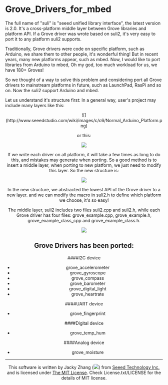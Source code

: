 Grove_Drivers_for_mbed
==========================

The full name of "suli" is "seeed unified library interface", the latest version is 2.0. It's a cross-platform middle layer between Grove libraries and platform API. If a Grove driver was wrote based on suli2, it's very easy to port it to any platform suli2 supports.

Traditionally, Grove drivers were code on specific platform, such as Arduino, we share them to other people, it's wonderful thing! But in recent years, many new platforms appear, such as mbed. Now, I would like to port libraries from Arduino to mbed, Oh my god, too much workload for us, we have 180+ Groves!

So we thought of a way to solve this problem and considering port all Grove drivers to mainstream platforms in future, such as LaunchPad, RasPi and so on. Now the suli2 support Arduino and mbed.

Let us understand it's structure first: In a general way, user's project may include many layers like this:

<center>![](http://www.seeedstudio.com/wiki/images/c/c6/Normal_Arduino_Platform.png)

or this:

![](http://www.seeedstudio.com/wiki/images/8/8e/Normal_mbed_Platform.png)

If we write each driver on all platform, it will take a few times as long to do this, and mistakes may generate when porting. So a good method is to insert a middle layer, when porting to new platform, we just need to modify this layer. So the new structure is:

![](http://www.seeedstudio.com/wiki/images/f/f6/Suli2_Platoform.png)

In the new structure, we abstracted the lowest API of the Grove driver to a new layer. and we can modify the macro in suli2.h to define which platform we choose, it's so easy!

The middle layer, suli2 includes two files suli2.cpp and suli2.h, while each Grove driver has four files: grove_example.cpp, grove_example.h, grove_example_class_cpp and grove_example_class.h.

![](http://www.seeedstudio.com/wiki/images/9/9d/Suli2_structure.png)

Grove Drivers has been ported:
------------------------------

####I2C device
* grove_accelerometer
* grove_gyroscope
* grove_compass
* grove_barometer
* grove_digital_light
* grove_heartrate

####UART device
* grove_fingerprint

####Digital device
* grove_temp_hum

####Analog device
* grove_moisture




----
This software is written by Jacky Zhang (![](http://www.seeedstudio.com/wiki/images/8/8f/Email_addr_of_jacky_zhang.png)) from [Seeed Technology Inc.](http://www.seeed.cc) and is licensed under [The MIT License](http://opensource.org/licenses/mit-license.php). Check License.txt/LICENSE for the details of MIT license.<br>



